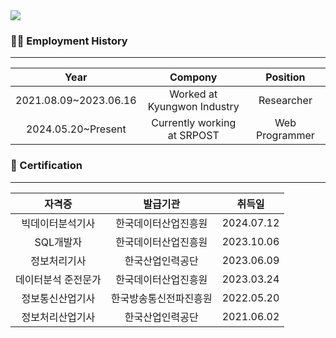 <img src="https://capsule-render.vercel.app/api?type=waving&color=auto&height=250&section=header&text=LEE%20EUI%20GWANG&fontColor=FFFFFF&fontAlign=75&fontSize=50" />

<h3 text-decoration="underline">👨‍💼 Employment History</h3>
<hr>

| Year | Compony | Position |
|:------:|:---:|:---:|
|2021.08.09~2023.06.16|Worked at Kyungwon Industry|Researcher|
|2024.05.20~Present|Currently working at SRPOST|Web Programmer|

<h3 text-decoration="underline">📄 Certification </h3>
<hr>

| 자격증 | 발급기관 | 취득일 |
|:------:|:---:|:---:|
|빅데이터분석기사|한국데이터산업진흥원|2024.07.12|
|SQL개발자|한국데이터산업진흥원|2023.10.06|
|정보처리기사|한국산업인력공단|2023.06.09|
|데이터분석 준전문가|한국데이터산업진흥원|2023.03.24|
|정보통신산업기사|한국방송통신전파진흥원|2022.05.20|
|정보처리산업기사|한국산업인력공단|2021.06.02|
